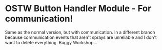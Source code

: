 # OSTW Button Handler Module - For communication!

Same as the normal version, but with communication. In a different branch because communication events that aren't sprays are unreliable and I don't want to delete everything. Buggy Workshop...